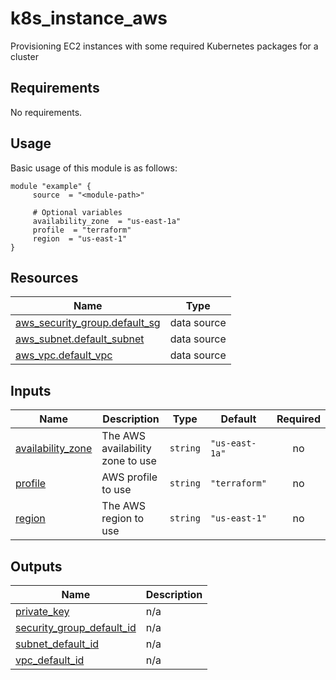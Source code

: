 # k8s_instance_aws

Provisioning EC2 instances with some required Kubernetes packages for a cluster

<!-- BEGIN_AUTOMATED_TF_DOCS_BLOCK -->
## Requirements

No requirements.
## Usage
Basic usage of this module is as follows:
```hcl
module "example" {
	 source  = "<module-path>"

	 # Optional variables
	 availability_zone  = "us-east-1a"
	 profile  = "terraform"
	 region  = "us-east-1"
}
```
## Resources

| Name | Type |
|------|------|
| [aws_security_group.default_sg](https://registry.terraform.io/providers/hashicorp/aws/latest/docs/data-sources/security_group) | data source |
| [aws_subnet.default_subnet](https://registry.terraform.io/providers/hashicorp/aws/latest/docs/data-sources/subnet) | data source |
| [aws_vpc.default_vpc](https://registry.terraform.io/providers/hashicorp/aws/latest/docs/data-sources/vpc) | data source |
## Inputs

| Name | Description | Type | Default | Required |
|------|-------------|------|---------|:--------:|
| <a name="input_availability_zone"></a> [availability\_zone](#input\_availability\_zone) | The AWS availability zone to use | `string` | `"us-east-1a"` | no |
| <a name="input_profile"></a> [profile](#input\_profile) | AWS profile to use | `string` | `"terraform"` | no |
| <a name="input_region"></a> [region](#input\_region) | The AWS region to use | `string` | `"us-east-1"` | no |
## Outputs

| Name | Description |
|------|-------------|
| <a name="output_private_key"></a> [private\_key](#output\_private\_key) | n/a |
| <a name="output_security_group_default_id"></a> [security\_group\_default\_id](#output\_security\_group\_default\_id) | n/a |
| <a name="output_subnet_default_id"></a> [subnet\_default\_id](#output\_subnet\_default\_id) | n/a |
| <a name="output_vpc_default_id"></a> [vpc\_default\_id](#output\_vpc\_default\_id) | n/a |
<!-- END_AUTOMATED_TF_DOCS_BLOCK -->